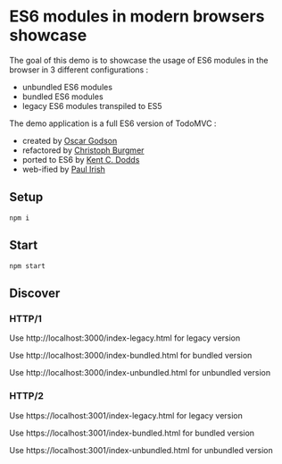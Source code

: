 # ES6 modules in modern browsers showcase

The goal of this demo is to showcase the usage of ES6 modules in the browser in 3 different configurations :

- unbundled ES6 modules
- bundled ES6 modules
- legacy ES6 modules transpiled to ES5

The demo application is a full ES6 version of TodoMVC :

- created by [Oscar Godson](http://twitter.com/oscargodson)
- refactored by [Christoph Burgmer](http://twitter.com/cburgmer)
- ported to ES6 by [Kent C. Dodds](http://twitter.com/kentcdodds)
- web-ified by [Paul Irish](http://twitter.com/paul_irish)

## Setup

```
npm i
```

## Start

```
npm start
```

## Discover

### HTTP/1

Use http://localhost:3000/index-legacy.html for legacy version

Use http://localhost:3000/index-bundled.html for bundled version

Use http://localhost:3000/index-unbundled.html for unbundled version

### HTTP/2

Use https://localhost:3001/index-legacy.html for legacy version

Use https://localhost:3001/index-bundled.html for bundled version

Use https://localhost:3001/index-unbundled.html for unbundled version
